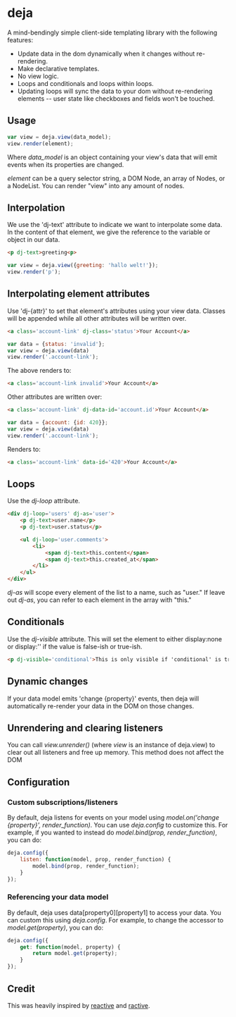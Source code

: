 
# deja

A mind-bendingly simple client-side templating library with the following features:

* Update data in the dom dynamically when it changes without re-rendering.
* Make declarative templates.
* No view logic.
* Loops and conditionals and loops within loops.
* Updating loops will sync the data to your dom without re-rendering elements -- user state like checkboxes and fields won't be touched.

## Usage

```js
var view = deja.view(data_model);
view.render(element);
```

Where *data_model* is an object containing your view's data that will emit
events when its properties are changed.

*element* can be a query selector string, a DOM Node, an array of Nodes, or a NodeList. You can
render "view" into any amount of nodes.

## Interpolation

We use the 'dj-text' attribute to indicate we want to interpolate some data.
In the content of that element, we give the reference to the variable or object
in our data.

```html
<p dj-text>greeting<p>
```

```js
var view = deja.view({greeting: 'hallo welt!'});
view.render('p');
```

## Interpolating element attributes

Use 'dj-{attr}' to set that element's attributes using your view data.
Classes will be appended while all other attributes will be written over.

```html
<a class='account-link' dj-class='status'>Your Account</a>
```

```js
var data = {status: 'invalid'};
var view = deja.view(data)
view.render('.account-link');
```

The above renders to:

```html
<a class='account-link invalid'>Your Account</a>
```

Other attributes are written over:

```html
<a class='account-link' dj-data-id='account.id'>Your Account</a>
```

```js
var data = {account: {id: 420}};
var view = deja.view(data)
view.render('.account-link');
```

Renders to:

```html
<a class='account-link' data-id='420'>Your Account</a>
```

## Loops

Use the *dj-loop* attribute.

```html
<div dj-loop='users' dj-as='user'>
	<p dj-text>user.name</p>
	<p dj-text>user.status</p>

	<ul dj-loop='user.comments'>
		<li>
			<span dj-text>this.content</span>
			<span dj-text>this.created_at</span>
		</li>
	</ul>
</div>
```

*dj-as* will scope every element of the list to a name, such as "user." If
leave out *dj-as*, you can refer to each element in the array with "this."

## Conditionals

Use the *dj-visible* attribute. This will set the element to either
display:none or display:'' if the value is false-ish or true-ish.

```html
<p dj-visible='conditional'>This is only visible if 'conditional' is true(-ish)</p>
```

## Dynamic changes

If your data model emits 'change {property}' events, then deja will
automatically re-render your data in the DOM on those changes.

## Unrendering and clearing listeners

You can call *view.unrender()* (where *view* is an instance of deja.view) to clear out all listeners and free up memory. This method does not affect the DOM

## Configuration

### Custom subscriptions/listeners

By default, deja listens for events on your model using *model.on('change {property}', render_function)*. You can use *deja.config* to customize this. For example, if you wanted to instead do *model.bind(prop, render_function)*, you can do:

```js
deja.config({
	listen: function(model, prop, render_function) {
		model.bind(prop, render_function);
	}
});
```

### Referencing your data model

By default, deja uses data[property0][property1] to access your data. You can custom this using *deja.config*. For example, to change the accessor to *model.get(property)*, you can do:

```js
deja.config({
	get: function(model, property) {
		return model.get(property);
	}
});
```

## Credit

This was heavily inspired by [reactive](https://github.com/component/reactive) and [ractive](http://www.ractivejs.org/).
